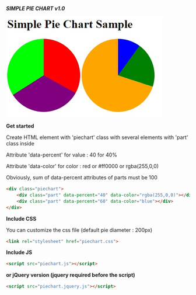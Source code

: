 ***SIMPLE PIE CHART v1.0***

![exemple](screenshot.jpg)

**Get started**

Create HTML element with 'piechart' class with several elements with 'part' class inside

Attribute 'data-percent' for value : 40 for 40%

Attribute 'data-color' for color : red or  #ff0000 or rgba(255,0,0)

Obviously, sum of data-percent attributes of parts must be 100

```html
<div class="piechart">
    <div class="part" data-percent="40" data-color="rgba(255,0,0)"></div>
    <div class="part" data-percent="60" data-color="blue"></div>     
</div>
```

**Include CSS**

You can customize the css file (default pie diameter : 200px)

```html
<link rel="stylesheet" href="piechart.css">
```

**Include JS**

```html
<script src="piechart.js"></script>
```

**or jQuery version (jquery required before the script)**

```html
<script src="piechart.jquery.js"></script>
```